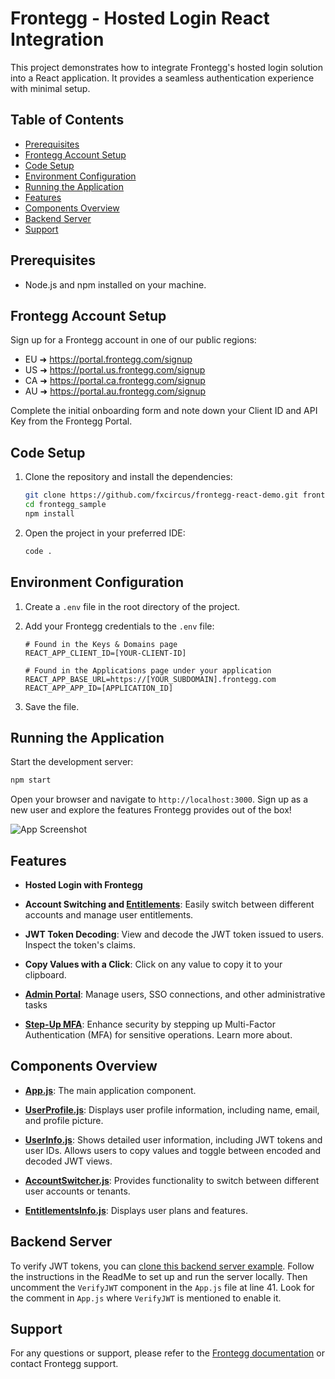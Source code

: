 # Frontegg - Hosted Login React Integration

This project demonstrates how to integrate Frontegg's hosted login solution into a React application. It provides a seamless authentication experience with minimal setup.

## Table of Contents

- [Prerequisites](#prerequisites)
- [Frontegg Account Setup](#frontegg-account-setup)
- [Code Setup](#code-setup)
- [Environment Configuration](#environment-configuration)
- [Running the Application](#running-the-application)
- [Features](#features)
- [Components Overview](#components-overview)
- [Backend Server](#backend-server)
- [Support](#support)

## Prerequisites

- Node.js and npm installed on your machine.

## Frontegg Account Setup

Sign up for a Frontegg account in one of our public regions:

- EU ➜ <a href="https://portal.frontegg.com/signup" target="_blank">https://portal.frontegg.com/signup</a>
- US ➜ <a href="https://portal.us.frontegg.com/signup" target="_blank">https://portal.us.frontegg.com/signup</a>
- CA ➜ <a href="https://portal.ca.frontegg.com/signup" target="_blank">https://portal.ca.frontegg.com/signup</a>
- AU ➜ <a href="https://portal.au.frontegg.com/signup" target="_blank">https://portal.au.frontegg.com/signup</a>

Complete the initial onboarding form and note down your Client ID and API Key from the Frontegg Portal.

## Code Setup

1. Clone the repository and install the dependencies:

   ```bash
   git clone https://github.com/fxcircus/frontegg-react-demo.git frontegg_sample
   cd frontegg_sample
   npm install
   ```

2. Open the project in your preferred IDE:

   ```bash
   code .
   ```

## Environment Configuration

1. Create a `.env` file in the root directory of the project.

2. Add your Frontegg credentials to the `.env` file:

   ```plaintext
   # Found in the Keys & Domains page
   REACT_APP_CLIENT_ID=[YOUR-CLIENT-ID]

   # Found in the Applications page under your application
   REACT_APP_BASE_URL=https://[YOUR_SUBDOMAIN].frontegg.com
   REACT_APP_APP_ID=[APPLICATION_ID]
   ```

3. Save the file.

## Running the Application

Start the development server:

```bash
npm start
```

Open your browser and navigate to `http://localhost:3000`. Sign up as a new user and explore the features Frontegg provides out of the box!

![App Screenshot](./images/app_screenshot.png)

## Features

- **Hosted Login with Frontegg**

- **Account Switching and <a href="https://developers.frontegg.com/guides/authorization/entitlements/feature-based/plans" target="_blank">Entitlements</a>**: Easily switch between different accounts and manage user entitlements.
- **JWT Token Decoding**: View and decode the JWT token issued to users. Inspect the token's claims.
- **Copy Values with a Click**: Click on any value to copy it to your clipboard.
- **<a href="https://developers.frontegg.com/guides/admin-portal/intro" target="_blank">Admin Portal</a>**: Manage users, SSO connections, and other administrative tasks
- **<a href="https://developers.frontegg.com/guides/step-up/intro" target="_blank">Step-Up MFA</a>**: Enhance security by stepping up Multi-Factor Authentication (MFA) for sensitive operations. Learn more about.

## Components Overview

- **[App.js](src/App.js)**: The main application component.

- **[UserProfile.js](src/components/UserProfile.js)**: Displays user profile information, including name, email, and profile picture.

- **[UserInfo.js](src/components/UserInfo.js)**: Shows detailed user information, including JWT tokens and user IDs. Allows users to copy values and toggle between encoded and decoded JWT views.

- **[AccountSwitcher.js](src/components/AccountSwitcher.js)**: Provides functionality to switch between different user accounts or tenants.

- **[EntitlementsInfo.js](src/components/EntitlementsInfo.js)**: Displays user plans and features.

## Backend Server

To verify JWT tokens, you can [clone this backend server example](https://github.com/fxcircus/frontegg-JWT-Verify). Follow the instructions in the ReadMe to set up and run the server locally. Then uncomment the `VerifyJWT` component in the `App.js` file at line 41. Look for the comment in `App.js` where `VerifyJWT` is mentioned to enable it.

## Support

For any questions or support, please refer to the <a href="https://developers.frontegg.com/guides/getting-started/home" target="_blank">Frontegg documentation</a> or contact Frontegg support.